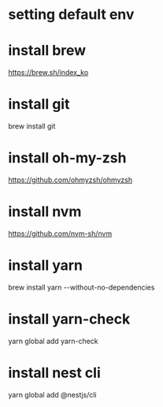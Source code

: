 # setting default env


# install brew
https://brew.sh/index_ko

# install git
brew install git

# install oh-my-zsh
https://github.com/ohmyzsh/ohmyzsh

# install nvm
https://github.com/nvm-sh/nvm

# install yarn
brew install yarn --without-no-dependencies

# install yarn-check
yarn global add yarn-check

# install nest cli
yarn global add @nestjs/cli

